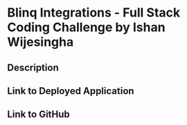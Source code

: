 # Blinq Integrations - Full Stack Coding Challenge by Ishan Wijesingha


## Description





## Link to Deployed Application




## Link to GitHub
